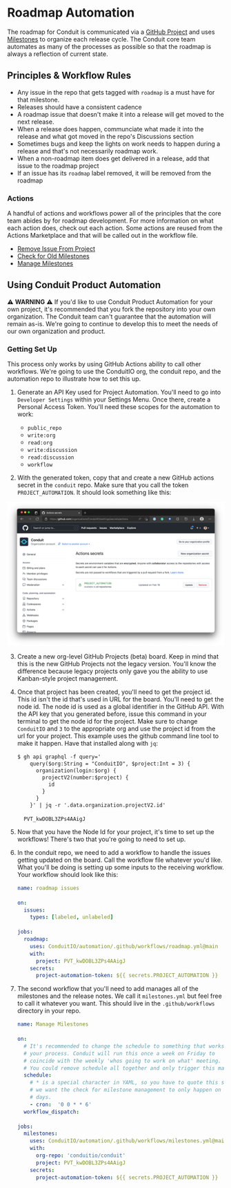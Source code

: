 # Roadmap Automation

The roadmap for Conduit is communicated via a [GitHub Project](https://github.com/orgs/ConduitIO/projects/3) and uses [Milestones](https://github.com/ConduitIO/conduit/milestones) to organize each release cycle. The Conduit core team automates as many of the processes as possible so that the roadmap is always a reflection of current state.

## Principles & Workflow Rules

* Any issue in the repo that gets tagged with `roadmap` is a must have for that milestone.
* Releases should have a consistent cadence
* A roadmap issue that doesn't make it into a release will get moved to the next release.
* When a release does happen, communciate what made it into the release and what got moved in the repo's Discussions section
* Sometimes bugs and keep the lights on work needs to happen during a release and that's not necessarily roadmap work.
* When a non-roadmap item does get delivered in a release, add that issue to the roadmap project
* If an issue has its `roadmap` label removed, it will be removed from the roadmap

### Actions

A handful of actions and workflows power all of the principles that the core team abides by for roadmap development. For more information on what each action does, check out each action. Some actions are reused from the Actions Marketplace and that will be called out in the workflow file.

* [Remove Issue From Project](https://github.com/ConduitIO/automation/tree/main/actions/remove_issue_from_project)
* [Check for Old Milestones](https://github.com/ConduitIO/automation/tree/main/actions/check_for_old_milestones)
* [Manage Milestones](https://github.com/ConduitIO/automation/tree/roadmap-automation/actions/manage_milestones)

## Using Conduit Product Automation

⚠️  **WARNING** ⚠️  If you'd like to use Conduit Product Automation for your own project, it's recommended that you fork the repository into your own organization. The Conduit team can't guarantee that the automation will remain as-is. We're going to continue to develop this to meet the needs of our own organization and product.

### Getting Set Up

This process only works by using GitHub Actions ability to call other workflows. We're going to use the ConduitIO org, the conduit repo, and the automation repo to illustrate how to set this up.

1. Generate an API Key used for Project Automation. You'll need to go into `Developer Settings` within your Settings Menu. Once there, create a Personal Access Token. You'll need these scopes for the automation to work:
    * `public_repo`
    * `write:org`
    * `read:org`
    * `write:discussion`
    * `read:discussion`
    * `workflow`


2. With the generated token, copy that and create a new GitHub actions secret in the `conduit` repo. Make sure that you call the token `PROJECT_AUTOMATION`. It should look something like this:

![Org Level Secrets](./img/org-level-secret.png)

3. Create a new org-level GitHub Projects (beta) board. Keep in mind that this is the new GitHub Projects not the legacy version. You'll know the difference because legacy projects only gave you the ability to use Kanban-style project management.


4. Once that project has been created, you'll need to get the project id. This id isn't the id that's used in URL for the board. You'll need to get the node id. The node id is used as a global identifier in the GitHub API. With the API key that you generated before, issue this command in your terminal to get the node id for the project. Make sure to change `ConduitIO` and `3` to the appropriate org and use the project id from the url for your project. This example uses the github command line tool to make it happen. Have that installed along with `jq`:
    ```
    $ gh api graphql -f query='
        query($org:String = "ConduitIO", $project:Int = 3) {
          organization(login:$org) {
            projectV2(number:$project) {
              id
            }
          }
        }' | jq -r '.data.organization.projectV2.id'

      PVT_kwDOBL3ZPs4AAigJ
    ```


5. Now that you have the Node Id for your project, it's time to set up the workflows! There's two that you're going to need to set up.


6. In the conduit repo, we need to add a workflow to handle the issues getting updated on the board. Call the workflow file whatever you'd like. What you'll be doing is setting up some inputs to the receiving workflow. Your workflow should look like this:
    ```yaml
    name: roadmap issues

    on:
      issues:
        types: [labeled, unlabeled]

    jobs:
      roadmap:
        uses: ConduitIO/automation/.github/workflows/roadmap.yml@main
        with:
          project: PVT_kwDOBL3ZPs4AAigJ
        secrets:
          project-automation-token: ${{ secrets.PROJECT_AUTOMATION }}
    ```


7. The second workflow that you'll need to add manages all of the milestones and the release notes. We call it `milestones.yml` but feel free to call it whatever you want. This should live in the `.github/workflows` directory in your repo.
    ```yaml
    name: Manage Milestones

    on:
      # It's recommended to change the schedule to something that works for
      # your process. Conduit will run this once a week on Friday to
      # coincide with the weekly 'whos going to work on what' meeting.
      # You could remove schedule all together and only trigger this manually.
      schedule:
        # * is a special character in YAML, so you have to quote this string
        # we want the check for milestone management to only happen on work
        # days.
        - cron:  '0 0 * * 6'
      workflow_dispatch:

    jobs:
      milestones:
        uses: ConduitIO/automation/.github/workflows/milestones.yml@main
        with:
          org-repo: 'conduitio/conduit'
          project: PVT_kwDOBL3ZPs4AAigJ
        secrets:
          project-automation-token: ${{ secrets.PROJECT_AUTOMATION }}
    ```
